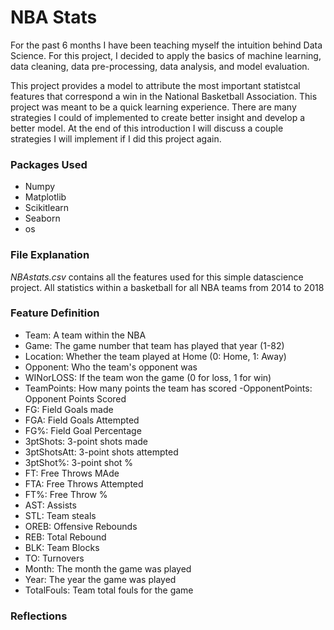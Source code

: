 # NBA Stats
For the past 6 months I have been teaching myself the intuition behind Data Science. For this project, I decided to apply the basics of machine learning, data cleaning, data pre-processing, data analysis, and model evaluation. 

This project provides a model to attribute the most important statistcal features that correspond a win in the National Basketball Association. This project was meant to be a quick learning experience. There are many strategies I could of implemented to create better insight and develop a better model. At the end of this introduction I will discuss a couple strategies I will implement if I did this project again.

### Packages Used
- Numpy
- Matplotlib
- Scikitlearn
- Seaborn
- os

### File Explanation
*NBAstats.csv* contains all the features used for this simple datascience project. All statistics within a basketball for all NBA teams from 2014 to 2018

### Feature Definition
- Team: A team within the NBA 
- Game: The game number that team has played that year (1-82)
- Location: Whether the team played at Home (0: Home, 1: Away)
- Opponent: Who the team's opponent was
- WINorLOSS: If the team won the game (0 for loss, 1 for win)
- TeamPoints: How many points the team has scored
-OpponentPoints: Opponent Points Scored
- FG: Field Goals made
- FGA: Field Goals Attempted
- FG%: Field Goal Percentage
- 3ptShots: 3-point shots made
- 3ptShotsAtt: 3-point shots attempted
- 3ptShot%: 3-point shot %
- FT: Free Throws MAde
- FTA: Free Throws Attempted
- FT%: Free Throw %
- AST: Assists
- STL: Team steals
- OREB: Offensive Rebounds
- REB: Total Rebound
- BLK: Team Blocks
- TO: Turnovers
- Month: The month the game was played
- Year: The year the game was played 
- TotalFouls: Team total fouls for the game 

### Reflections
